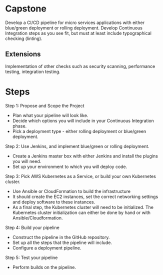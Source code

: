 # Capstone

Develop a CI/CD pipeline for micro services applications with either blue/green deployment or rolling deployment. Develop Continuous Integration steps as you see fit, but must at least include typographical checking (linting).

## Extensions

Implementation of other checks such as security scanning, performance testing, integration testing.

# Steps

Step 1: Propose and Scope the Project
- Plan what your pipeline will look like.
- Decide which options you will include in your Continuous Integration phase.
- Pick a deployment type - either rolling deployment or blue/green deployment.

Step 2: Use Jenkins, and implement blue/green or rolling deployment.
- Create a Jenkins master box with either Jenkins and install the plugins you will need.
- Set up your environment to which you will deploy code.

Step 3: Pick AWS Kubernetes as a Service, or build your own Kubernetes cluster.
- Use Ansible or CloudFormation to build the  infrastructure
- It should create the EC2 instances, set the correct networking settings and deploy software to these instances.
- As a final step, the Kubernetes cluster will need to be initialized. The Kubernetes cluster initialization can either be done by hand or with Ansible/Cloudformation.

Step 4: Build your pipeline
- Construct the pipeline in the GitHub repository.
- Set up all the steps that the pipeline will include.
- Configure a deployment pipeline.

Step 5: Test your pipeline
- Perform builds on the pipeline.

